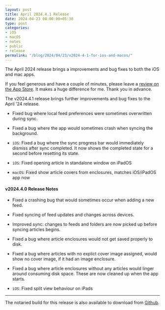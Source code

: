 ```yaml
---
layout: post
title: April 2024.4.1 Release
date: 2024-04-23 08:00:00+05:30
type: post
categories:
- iOS
- macOS
- notes
- public
- release
permalink: "/blog/2024/04/23/v2024-4-1-for-ios-and-macos/"
---
```


The April 2024 release brings a improvements and bug fixes to both the iOS and mac apps.

If you feel generous and have a couple of minutes, please leave a [review on the App Store](https://apps.apple.com/app/id1433266971?action=write-review). It makes a huge difference for me. Thank you in advance.

The v2024.4.1 release brings further improvements and bug fixes to the April '24 release.

- Fixed bug where local feed preferences were sometimes overwritten during sync.

- Fixed a bug where the app would sometimes crash when syncing the background. 

- `iOS`: Fixed a bug where the sync progress bar would immediately dismiss after sync completed. It now shows the completed state for a second before resetting its state. 

- `iOS`: Fixed opening article in standalone window on iPadOS

- `macOS`: Fixed show article covers from enclosures, matches iOS/iPadOS app now

#### v2024.4.0 Release Notes

- Fixed a crashing bug that would sometimes occur when adding a new feed.

- Fixed syncing of feed updates and changes across devices.

- Improved sync: changes to feeds and folders are now picked up before syncing articles begins. 

- Fixed a bug where article enclosures would not get saved properly to disk. 

- Fixed a bug where articles with no explict cover image assigned, would show no cover image, if it had an image enclosure. 

- Fixed a bug where article enclosures without any articles would linger around consuming disk space. These are now cleaned up when the app starts. 

- `iOS`: Fixed split view behaviour on iPads

---

The notaried build for this release is also available to download from [Github](https://github.com/ElytraApp/Elytra/releases/latest).